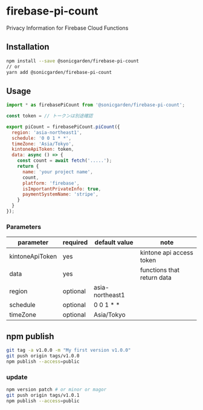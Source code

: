 # firebase-pi-count

Privacy Information for Firebase Cloud Functions

## Installation

```sh
npm install --save @sonicgarden/firebase-pi-count
// or
yarn add @sonicgarden/firebase-pi-count
```

## Usage

```js
import * as firebasePiCount from '@sonicgarden/firebase-pi-count';

const token = // トークンは別途確認

export piCount = firebasePiCount.piCount({
  region: 'asia-northeast1',
  schedule: '0 0 1 * *',
  timeZone: 'Asia/Tokyo',
  kintoneApiToken: token,
  data: async () => {
    const count = await fetch('.....');
    return {
      name: 'your project name',
      count,
      platform: 'firebase',
      isImportantPrivateInfo: true,
      paymentSystemName: 'stripe',
    }
  }
});

```

### Parameters

| parameter              | required | default value   | note                        |
| -----------------------| -------- | --------------- | --------------------------- |
| kintoneApiToken        | yes      |                 | kintone api access token    |
| data                   | yes      |                 | functions that return data  |
| region                 | optional | asia-northeast1 |                             |
| schedule               | optional | 0 0 1 * *       |                             |
| timeZone               | optional | Asia/Tokyo      |                             |

## npm publish

```sh
git tag -a v1.0.0 -m "My first version v1.0.0"
git push origin tags/v1.0.0
npm publish --access=public
```

### update

```sh
npm version patch # or minor or magor
git push origin tags/v1.0.1
npm publish --access=public
```
